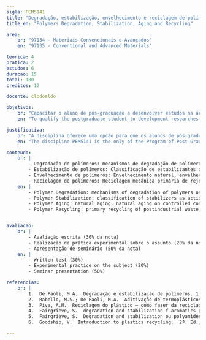 ```yaml
---
sigla: PEM5141
title: "Degradação, estabilização, envelhecimento e reciclagem de polímeros"
title_en: "Polymers Degradation, Stabilization, Aging and Recycling"

area:
    br: "97134 - Materiais Convencionais e Avançados"
    en: "97135 - Conventional and Advanced Materials"

teorica: 4
pratica: 2
estudos: 6
duracao: 15
total: 180
creditos: 12

docente: clodoaldo

objetivos:
    br: "Capacitar o aluno de pós-graduação a desenvolver estudos na área de materiais poliméricos que envolvam degradação causada por processamento termomecânico, radiação ultravioleta, exposição térmica em longo prazo e micro-organismos. Ao final do curso o aluno deverá ter conhecimento necessário para escolher a melhor forma e os aditivos mais adequados para prolongar o tempo de vida útil dos polímeros ou reduzir a sua permanência no meio ambiente, se este for o caso. A abordagem sobre as técnicas de envelhecimento e reciclagem de polímeros também permitirá que o aluno consiga avaliar o potencial de reaproveitamento de rejeitos poliméricos pós-consumo e pós-industrial."
    en: "To qualify the postgraduate student to development researches in the area of polymeric materials related to the degradation caused by thermomechanical processing, ultraviolet radiation, thermal exposition at long period of time and microorganism. At the end of course, the student should have knowledge to choose appropriate additives that can extend the lifetime of polymers or accelerate their degradation as well as their permanence in the environment. The description on methods for aging and recycling of polymers will allow also that the student will can evaluate the potential of reuse of polymeric waste from post consume and postindustrial origin."

justificativa:
    br: "A disciplina oferece uma opção para que os alunos de pós-graduação possam enriquecer seus conhecimentos na área de materiais poliméricos. Além dos conceitos abordados sobre degradação e reciclagem de polímeros, na disciplina são tratados também conceitos sobre estrutura molecular, propriedades químicas, físicas e reológicas, processamento termomecânico e aplicação dos polímeros. Deste modo, a disciplina é de interesse aos alunos que desenvolvem seus projetos de pesquisa em materiais poliméricos, bem como a alunos de outras áreas que necessitam de conhecimento complementar em ciências dos polímeros para a execução de suas atividades. A disciplina é a única do PPGEM voltada ao tema abordado."
    en: "The discipline PEM5141 is the only of the Program of Post-Graduation in Engineering of Materials – PPGEM that describes the subject on thermo-mechanical processing of polymer, additives, degradation, stabilization and recycling of polymers. Therefore, this course strengthens the set of disciplines of the PPGEM and offers an option for students that wish specialization in the area of polymeric materials."

conteudo:
    br: | 
        - Degradação de polímeros: mecanismos de degradação de polímeros em ausência de oxigênio para polímeros com estruturas estáveis e instáveis, mecanismos de degradação de polímeros em presença de oxigênio, degradação do PVC, fotodegradação, termodegradação, biodegradação, agentes sensibilizantes de degradação.
        - Estabilização de polímeros: Classificação de estabilizantes quanto à ação, estabilizantes do tipo absorvedor de luz UV, agentes de ocultação, antioxidantes primários e secundários, aminas estericamente impedidas, desativador de metais.
        - Envelhecimento de polímeros: Envelhecimento natural, envelhecimento natural com condições controladas, envelhecimento fotoquímico acelerado com lâmpadas de Xenon, envelhecimento fotoquímico acelerado com lâmpadas de vapor de mercúrio, envelhecimento térmico acelerado, ensaios de biodegradação de polímeros.
        - Reciclagem de polímeros: Reciclagem mecânica primária de rejeitos pós-industriais, reciclagem mecânica secundária de resíduos pós-consumo, reciclagem terciária ou química, reciclagem quaternária ou recuperação de energia. Desafios para a reciclagem de polímeros. Viabilidade da reciclagem em sistemas poliméricos. Técnicas empregadas para a reciclagem de polímeros. Perspectivas futuras para o mercado de materiais poliméricos reciclados.
    en: |
        - Polymer Degradation: mechanisms of degradation of polymers on absence of oxygen for polymers with stable and instable chemical structures, mechanisms of degradation for polymers on presence of oxygen, degradation of PVC, photodegradation, thermodegradation, biodegradation, promoters degradation agents.
        - Polymer Stabilization: classification of stabilizers as action, stabilizers of kind absorber of UV light, occultation agents, anti-oxidation agents (primary and secondary) hindered amines light stabilizes (HALS), metals deactivators.  
        - Polymer Aging: natural aging, natural aging on controlled conditions, accelerate photochemical aging with Xenon lamps, accelerate photochemical aging with mercury vapor lamps, accelerate thermal aging and biodegradation tests in polymers.  
        - Polymer Recycling: primary recycling of postindustrial waste, secondary recycling of post consume waste, tertiary or chemical recycling and quaternary recycling or recover of energy. Challenges for polymer recycling. Viability for recycling of polymeric systems. Methods used for polymer recycling. Perspectives for recycled polymer market.      


avaliacao:
    br: | 
        - Avaliação escrita (30% da nota)
        - Realização de prática experimental sobre o assunto (20% da nota)
        - Apresentação de seminário (50% da nota)
    en: |
        - Written test (30%)
        - Experimental practice on the subject (20%)
        - Seminar presentation (50%)

referencias:
    br: |
        1.	De Paoli, M.A.  Degradação e estabilização de polímeros. 1. Ed., Artiliber editora, São Paulo, 2009.
        2.	Rabello, M.S.; De Paoli, M.A.  Aditivação de termoplásticos. 1ª. Ed. Artliber editora. São Paulo, 2013.
        3.	Piva, A.M.  Reciclagem do plástico – como fazer da reciclagem um negócio lucrativo.  1ª. Ed., Artliber editora, São Paulo, 2004.
        4.	Fairgrieve, S.  degradation and stabilization f aromatics polyesteres.  1a. Ed., iSmisssthers Rapra Publ., London, 2009.
        5.	Fairgrieve, S.  Degradation and stabilization ou polyamides,  1ª. Ed., iSmisthers Rapra Publ., London, 2008.
        6.	Goodship, V.  Introduction to plastics recycling.  2ª. Ed., iSmisthers Rapra Publi., London, 2007.

---
```

